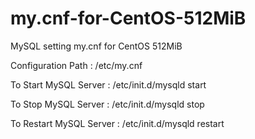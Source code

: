 my.cnf-for-CentOS-512MiB
========================

MySQL setting my.cnf for CentOS 512MiB

Configuration Path :
/etc/my.cnf

To Start MySQL Server :
/etc/init.d/mysqld start

To Stop MySQL Server :
/etc/init.d/mysqld stop

To Restart MySQL Server :
/etc/init.d/mysqld restart

